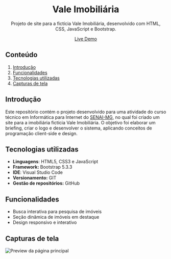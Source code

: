<div align="center">
  <h1>Vale Imobiliária</h1>
  <p>Projeto de site para a fictícia Vale Imobiliária, desenvolvido com HTML, CSS, JavaScript e Bootstrap.</p>
  <a href="https://croldrte.github.io/ValeImobiliaria/">
    <p>Live Demo</p>
  </a>
</div>

## Conteúdo
1. [Introdução](#introdução)
2. [Funcionalidades](#funcionalidades)
3. [Tecnologias utilizadas](#tecnologias-utilizadas)
4. [Capturas de tela](#capturas-de-tela)

## Introdução
Este repositório contém o projeto desenvolvido para uma atividade do curso técnico em Informática para Internet do [SENAI-MG](https://www.fiemg.com.br/senai/), no qual foi criado um site para a imobiliária fictícia Vale Imobiliária. O objetivo foi elaborar um briefing, criar o logo e desenvolver o sistema, aplicando conceitos de programação client-side e design.

## Tecnologias utilizadas
-  **Linguagens**: HTML5, CSS3 e JavaScript
-  **Framework:** Bootstrap 5.3.3
-  **IDE**: Visual Studio Code
-  **Versionamento:** GIT
-  **Gestão de repositórios:** GitHub

## Funcionalidades
- Busca interativa para pesquisa de imóveis
- Seção dinâmica de imóveis em destaque
- Design responsivo e interativo

## Capturas de tela
![Preview da página principal](img/preview.png)
